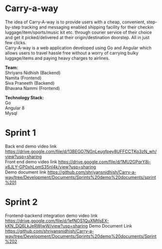# Carry-a-way
The idea of Carry-A-way is to provide users with a cheap, convenient, step-by-step tracking and messaging enabled shipping facility for their checkin luggage/item/sports/music kit etc. through courier service of their choice and get it picked/delivered at their origin/destination doorstep. All in just few clicks.<br/>
Carry-A-way is a web application developed using Go and Angular which allows users to travel hassle free without a worry of carrying bulky luggage/items and paying heavy charges to airlines.

**Team:**<br/>
Shriyans Nidhish (Backend)<br/>
Namita (Frontend)<br/>
Siva Praneeth (Backend)<br/>
Bhavana Nammi (Frontend)<br/>

**Technology Stack:**<br/>
Go<br/>
Angular 8<br/>
Mysql

# Sprint 1 
Back end demo video link https://drive.google.com/file/d/13BEGO7NGnLeugfpey8UFFCCTKo3zN_wh/view?usp=sharing<br/>
Front end demo video link https://drive.google.com/file/d/1MU2GPqrY8i-x6JLY-GP0xhLomS35nI4k/view?usp=sharing<br/>
Demo document link https://github.com/shriyansnidhish/Carry-a-way/tree/Development/Documents/Sprints%20demo%20documents/sprint%201

# Sprint 2
Frontend-backend integration demo video link https://drive.google.com/file/d/1efNOS1QuXMtIsEX-kKN_DQ6LkJeRWjwW/view?usp=sharing
Demo Document Link https://github.com/shriyansnidhish/Carry-a-way/tree/Development/Documents/Sprints%20demo%20documents/Sprint%202
